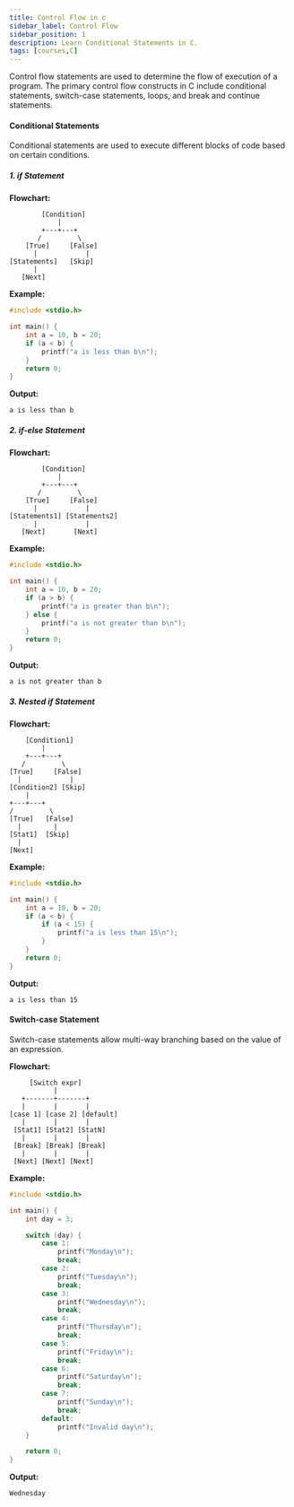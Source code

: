 ```yaml
---
title: Control Flow in c
sidebar_label: Control Flow
sidebar_position: 1
description: Learn Conditional Statements in C.
tags: [courses,C] 
---
```

  

Control flow statements are used to determine the flow of execution of a program. The primary control flow constructs in C include conditional statements, switch-case statements, loops, and break and continue statements.

#### Conditional Statements

Conditional statements are used to execute different blocks of code based on certain conditions.

##### 1. if Statement

**Flowchart:**
```
        [Condition]
            |
        +---+---+
       /         \
    [True]     [False]
      |            |
[Statements]   [Skip]
      |
   [Next]
```

**Example:**

```c
#include <stdio.h>

int main() {
    int a = 10, b = 20;
    if (a < b) {
        printf("a is less than b\n");
    }
    return 0;
}
```

**Output:**
```
a is less than b
```

##### 2. if-else Statement

**Flowchart:**
```
        [Condition]
            |
        +---+---+
       /         \
    [True]     [False]
      |            |
[Statements1] [Statements2]
      |            |
   [Next]       [Next]
```

**Example:**

```c
#include <stdio.h>

int main() {
    int a = 10, b = 20;
    if (a > b) {
        printf("a is greater than b\n");
    } else {
        printf("a is not greater than b\n");
    }
    return 0;
}
```

**Output:**
```
a is not greater than b
```

##### 3. Nested if Statement

**Flowchart:**
```
    [Condition1]
        |
    +---+---+
   /         \
[True]     [False]
  |            |
[Condition2] [Skip]
    |     
+---+---+
/         \
[True]   [False]
  |        |
[Stat1]  [Skip]
  | 
[Next]
```

**Example:**

```c
#include <stdio.h>

int main() {
    int a = 10, b = 20;
    if (a < b) {
        if (a < 15) {
            printf("a is less than 15\n");
        }
    }
    return 0;
}
```

**Output:**
```
a is less than 15
```

#### Switch-case Statement

Switch-case statements allow multi-way branching based on the value of an expression.

**Flowchart:**
```
     [Switch expr]
           |
   +-------+-------+
   |       |       |
[case 1] [case 2] [default]
   |       |       |
 [Stat1] [Stat2] [StatN]
   |       |       |
 [Break] [Break] [Break]
   |       |       |
 [Next] [Next] [Next]
```

**Example:**

```c
#include <stdio.h>

int main() {
    int day = 3;

    switch (day) {
        case 1:
            printf("Monday\n");
            break;
        case 2:
            printf("Tuesday\n");
            break;
        case 3:
            printf("Wednesday\n");
            break;
        case 4:
            printf("Thursday\n");
            break;
        case 5:
            printf("Friday\n");
            break;
        case 6:
            printf("Saturday\n");
            break;
        case 7:
            printf("Sunday\n");
            break;
        default:
            printf("Invalid day\n");
    }

    return 0;
}
```

**Output:**
```
Wednesday
```